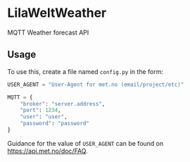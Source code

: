 # LilaWeltWeather

MQTT Weather forecast API

## Usage

To use this, create a file named `config.py` in the form:

```python
USER_AGENT = "User-Agent for met.no (email/project/etc)"

MQTT = {
    "broker": "server.address",
    "port": 1234,
    "user": "user",
    "password": "password"
}
```

Guidance for the value of `USER_AGENT` can be found on https://api.met.no/doc/FAQ.